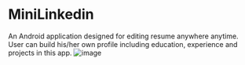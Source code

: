 # MiniLinkedin
An Android application designed for editing resume anywhere anytime.
User can build his/her own profile including education, experience and projects in this app.
![image](https://github.com/yuanfanz/MiniLinkedin/raw/master/preview.png)
